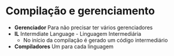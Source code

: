 #  Compilação e gerenciamento

- **Gerenciador** Para não precisar ter vários gerenciadores
- **IL** Intermdiate Language - Linguagem Intermediária
    - No início da compilação é gerado um código intermediário
- **Compiladores** Um para cada linguagem